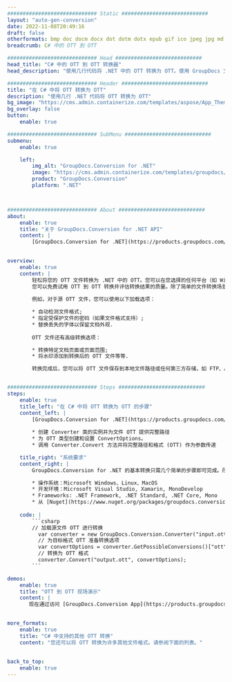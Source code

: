 ```yaml
---
############################# Static ############################
layout: "auto-gen-conversion"
date: 2022-11-08T20:49:16
draft: false
otherformats: bmp doc docm docx dot dotm dotx epub gif ico jpeg jpg md odt ott pdf png psd rtf tex tif tiff txt xps
breadcrumb: C# 中的 OTT 到 OTT

############################# Head ############################
head_title: "C# 中的 OTT 到 OTT 转换器"
head_description: "使用几行代码将 .NET 中的 OTT 转换为 OTT。使用 GroupDocs 文档转换 API 转换 160 多种文件格式。"

############################# Header ############################
title: "在 C# 中将 OTT 转换为 OTT"
description: "使用几行 .NET 代码将 OTT 转换为 OTT"
bg_image: "https://cms.admin.containerize.com/templates/aspose/App_Themes/V3/images/bg/header1.png"
bg_overlay: false
button:
    enable: true

############################# SubMenu ############################
submenu:
    enable: true

    left:
        img_alt: "GroupDocs.Conversion for .NET"
        image: "https://cms.admin.containerize.com/templates/groupdocs/images/product-logos/90x90-noborder/groupdocs-conversion-net.png"
        product: "GroupDocs.Conversion"
        platform: ".NET"



############################# About ############################
about:
    enable: true
    title: "关于 GroupDocs.Conversion for .NET API"
    content: |
        [GroupDocs.Conversion for .NET](https://products.groupdocs.com/conversion/net/)可用于转换Microsoft Word、Excel、PowerPoint、PDF、Visio等格式。 GroupDocs.Conversion 是一个独立的 API，适用于需要高性能的后端和内部系统。它不依赖于任何软件，例如 Microsoft 或 Open Office。
    

overview:
    enable: true
    content: |
        轻松将您的 OTT 文件转换为 .NET 中的 OTT。您可以在您选择的任何平台（如 Windows、Linux、macOS）中仅使用几行 C# 代码行。
        您可以免费试用 OTT 到 OTT 转换并评估转换结果的质量。除了简单的文件转换场景，您还可以尝试更高级的选项来加载源 OTT 文件和保存输出 OTT 结果。 
        
        例如，对于源 OTT 文件，您可以使用以下加载选项：

        * 自动检测文件格式;
        * 指定受保护文件的密码（如果文件格式支持）;
        * 替换丢失的字体以保留文档外观.
        
        OTT 文件还有高级转换选项：

        * 转换特定文档页面或页面范围;
        * 将水印添加到转换后的 OTT 文件等等.

        转换完成后，您可以将 OTT 文件保存到本地文件路径或任何第三方存储，如 FTP、Amazon S3、Google Drive、Dropbox 等。请注意 - 将 OTT 转换为 OTT 无需安装任何额外的软件 - 如 MS Office、Open Office、Adobe Acrobat Reader 等。


############################# Steps ############################
steps:
    enable: true
    title_left: "在 C# 中将 OTT 转换为 OTT 的步骤"
    content_left: |
        [GroupDocs.Conversion for .NET](https://products.groupdocs.com/conversion/net/) 使开发人员只需几行代码即可轻松地将 OTT 文件转换为 OTT。
        
        * 创建 Converter 类的实例并为文件 OTT 提供完整路径
        * 为 OTT 类型创建和设置 ConvertOptions。
        * 调用 Converter.Convert 方法并将完整路径和格式 (OTT) 作为参数传递

    title_right: "系统要求"
    content_right: |
        GroupDocs.Conversion for .NET 的基本转换只需几个简单的步骤即可完成。所有主要平台和操作系统都支持我们的 API。在执行以下代码之前，请确保您的系统上安装了以下先决条件。

        * 操作系统：Microsoft Windows、Linux、MacOS
        * 开发环境：Microsoft Visual Studio, Xamarin, MonoDevelop
        * Frameworks: .NET Framework, .NET Standard, .NET Core, Mono
        * 从 [Nuget](https://www.nuget.org/packages/groupdocs.conversion) 获取最新的 GroupDocs.Conversion for .NET
         
    code: |
        ```csharp    
        // 加载源文件 OTT 进行转换
          var converter = new GroupDocs.Conversion.Converter("input.ott");
          // 为目标格式 OTT 准备转换选项
          var convertOptions = converter.GetPossibleConversions()["ott"].ConvertOptions;
          // 转换为 OTT 格式
          converter.Convert("output.ott", convertOptions);
        ```

demos:
    enable: true
    title: "OTT 到 OTT 现场演示"
    content: |
       现在通过访问 [GroupDocs.Conversion App](https://products.groupdocs.app/conversion/family) 网站将 OTT 转换为 OTT。在线演示具有以下优点
          

more_formats:
    enable: true
    title: "C# 中支持的其他 OTT 转换"
    content: "您还可以将 OTT 转换为许多其他文件格式。请参阅下面的列表。"
       
       
back_to_top:
    enable: true
---
```

